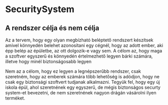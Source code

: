 # SecuritySystem 

## **A rendszer célja és nem célja**

Az a tervem, hogy egy olyan megbízható beléptető rendszert készítsek amivel könnyedén belehet azonosítani egy cégnél, hogy az adott ember, aki épp belép az épületbe, az ott dolgozik-e vagy sem. A célom az, hogy maga a szoftver egyszerű és könnyedén értelmezhető legyen bárki számára, illetve hogy minél biztonságosabb legyen

Nem az a célom, hogy ez legyen a legnépszerűbb rendszer, csak szeretném, hogy az emberek számára több lehetőség is adódjon, hogy ne csak egy biztonsági szoftvert tudjanak alkalmazni. Tegyük fel, hogy egy új iskola épül, ahol szeretnének egy egyszerű, de mégis biztonságos securty system-et bevezetni, de nem szeretnének nagyon drágán vásárolni ilyen terméket.
